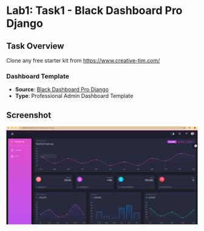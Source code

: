 # Lab1: Task1 - Black Dashboard Pro Django

## Task Overview
Clone any free starter kit from https://www.creative-tim.com/

### Dashboard Template
- **Source**: [Black Dashboard Pro Django](https://www.creative-tim.com/product/black-dashboard-pro-django)
- **Type**: Professional Admin Dashboard Template

## Screenshot

![Black Dashboard Pro Django Interface](image-2.png)
